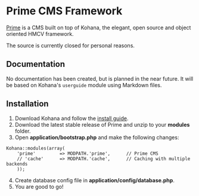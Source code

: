 # Prime CMS Framework

[Prime](http://github.com/birkir/prime) is a CMS built on top of Kohana, the elegant, open source and object oriented HMCV framework.

The source is currently closed for personal reasons.

## Documentation
No documentation has been created, but is planned in the near future. It will be based on Kohana's `userguide` module using Markdown files.

## Installation
1. Download Kohana and follow the [install guide](http://kohanaframework.org/3.3/guide/kohana/install).
2. Download the latest stable release of Prime and unzip to your **modules** folder.
3. Open **application/bootstrap.php** and make the following changes:

~~~
Kohana::modules(array(
	'prime'         => MODPATH.'prime',      // Prime CMS
	// 'cache'      => MODPATH.'cache',      // Caching with multiple backends
	));
~~~

4. Create database config file in **application/config/database.php**.
5. You are good to go!
